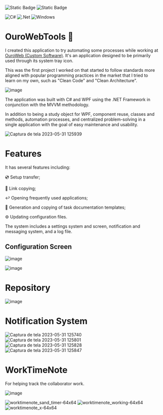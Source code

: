 <img alt="Static Badge" src="https://img.shields.io/badge/MONAMBIKE-%236c00fa?style=for-the-badge&label=MADE%20BY&labelColor=%23050505"> <img alt="Static Badge" src="https://img.shields.io/badge/CC--BY--4.0%20license-%236c00fa?style=for-the-badge&label=LICENSE&labelColor=%23050505">

![C#](https://img.shields.io/badge/c%23-%23239120.svg?style=for-the-badge&logo=csharp&logoColor=white)
![.Net](https://img.shields.io/badge/.NET-5C2D91?style=for-the-badge&logo=.net&logoColor=white)
![Windows](https://img.shields.io/badge/Windows-0078D6?style=for-the-badge&logo=windows&logoColor=white)

# OuroWebTools :toolbox:

I created this application to try automating some processes while working at [OuroWeb (Custom Software)](https://customsoftware.com.br/). It's an application designed to be primarily used through its system tray icon.

This was the first project I worked on that started to follow standards more aligned with popular programming practices in the market that I tried to learn on my own, such as "Clean Code" and "Clean Architecture".

![image](https://user-images.githubusercontent.com/35270174/212320230-8fafd3d7-058f-428f-a07b-e4d59611036b.png)


The application was built with C# and WPF using the .NET Framework in conjunction with the MVVM methodology.

In addition to being a study object for WPF, component reuse, classes and methods, automation processes, and centralized problem-solving in a single application with the goal of easy maintenance and usability.

![Captura de tela 2023-05-31 125939](https://github.com/monambike/ouroweb-tools/assets/35270174/b142495f-6de0-4b8c-aa65-03cd8486b2d6)

# Features

It has several features including:

:cd: Setup transfer;

:link: Link copying;

:leftwards_arrow_with_hook: Opening frequently used applications;

:pencil: Generation and copying of task documentation templates;

:gear: Updating configuration files.

The system includes a settings system and screen, notification and messaging system, and a log file.

## Configuration Screen

![image](https://user-images.githubusercontent.com/35270174/197627760-c5237a7f-c29f-4188-af0d-427a8c2bba86.png)

![image](https://user-images.githubusercontent.com/35270174/197627788-03e4e23a-85b1-479c-93fb-5bc030f89077.png)

# Repository

![image](https://user-images.githubusercontent.com/35270174/197628165-523ccfe2-b004-44a8-8bcc-9a6d6306d0f9.png)

# Notification System

![Captura de tela 2023-05-31 125740](https://github.com/monambike/ouroweb-tools/assets/35270174/272cf08b-398a-4e81-85b0-64c8c3bbf918)
![Captura de tela 2023-05-31 125801](https://github.com/monambike/ouroweb-tools/assets/35270174/8f1fb199-e2d5-4593-85a5-0d6fa0d6b860)
![Captura de tela 2023-05-31 125828](https://github.com/monambike/ouroweb-tools/assets/35270174/bee8f10d-2859-4734-8dbf-6c11c4870b95)
![Captura de tela 2023-05-31 125847](https://github.com/monambike/ouroweb-tools/assets/35270174/5e31b87e-52b3-4a98-bd69-4fbec9bacc97)


# WorkTimeNote

For helping track the collaborator work.

![image](https://github.com/monambike/ourowebtools/assets/35270174/6f241587-e858-4dba-ac3c-b8c469c8bb5b)

![worktimenote_sand_timer-64x64](https://github.com/monambike/ourowebtools/assets/35270174/dd603993-2fba-40c4-b692-4ae5e6b49ff6)
![worktimenote_working-64x64](https://github.com/monambike/ourowebtools/assets/35270174/2814e02c-1a9c-42c2-9729-b46f0e451617)
![worktimenote_x-64x64](https://github.com/monambike/ourowebtools/assets/35270174/9a0a8151-c739-457e-ba6e-6e52ad015467)
